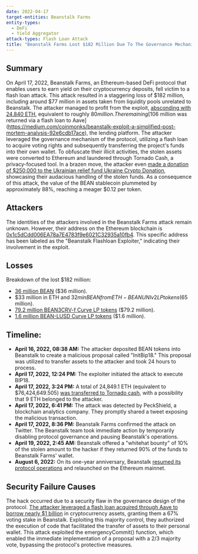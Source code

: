 ```yaml
---
date: 2022-04-17
target-entities: Beanstalk Farms
entity-types:
  - DeFi
  - Yield Aggregator
attack-types: Flash Loan Attack
title: "Beanstalk Farms Lost $182 Million Due To The Governance Mechanism"
---
```


## Summary

On April 17, 2022, Beanstalk Farms, an Ethereum-based DeFi protocol that enables users to earn yield on their cryptocurrency deposits, fell victim to a flash loan attack. This attack resulted in a staggering loss of $182 million, including around $77 million in assets taken from liquidity pools unrelated to Beanstalk. The attacker managed to profit from the exploit, [absconding with 24,840 ETH](https://medium.com/@nvy_0x/the-beanstalk-bean-exploit-b038f4d324ea), equivalent to roughly $80 million. The remaining [$106 million was returned via a flash loan to Aave](https://medium.com/coinmonks/beanstalk-exploit-a-simplified-post-mortem-analysis-92e6cdb17ace), the lending platform. The attacker leveraged the governance mechanism of the protocol, utilizing a flash loan to acquire voting rights and subsequently transferring the project's funds into their own wallet. To obfuscate their illicit activities, the stolen assets were converted to Ethereum and laundered through Tornado Cash, a privacy-focused tool. In a brazen move, the attacker even [made a donation of $250,000 to the Ukrainian relief fund Ukraine Crypto Donation](https://www.certik.com/resources/blog/6HaLMGIL5sI2fpfEZc0nzS-revisiting-beanstalk-farms-exploit), showcasing their audacious handling of the stolen funds. As a consequence of this attack, the value of the BEAN stablecoin plummeted by approximately 88%, reaching a meager $0.12 per token. 

## Attackers

The identities of the attackers involved in the Beanstalk Farms attack remain unknown. However, their address on the Ethereum blockchain is [0x1c5dCdd006EA78a7E4783f9e6021C32935a10fb4](https://etherscan.io/address/0x1c5dcdd006ea78a7e4783f9e6021c32935a10fb4). This specific address has been labeled as the "Beanstalk Flashloan Exploiter," indicating their involvement in the exploit.

## Losses

Breakdown of the lost $182 million:
* [36 million BEAN](https://twitter.com/peckshield/status/1515680335769456640) ($36 million).
* $33 million in ETH and $32m in BEAN from ETH-BEAN UNI v2 LP tokens ($65 million).
* [79.2 million BEAN3CRV-f Curve LP tokens](https://medium.com/coinmonks/beanstalk-exploit-a-simplified-post-mortem-analysis-92e6cdb17ace) ($79.2 million).
* [1.6 million BEAN-LUSD Curve LP tokens](https://medium.com/coinmonks/beanstalk-exploit-a-simplified-post-mortem-analysis-92e6cdb17ace) ($1.6 million).

## Timeline:

- **April 16, 2022, 08:38 AM:** The attacker deposited BEAN tokens into Beanstalk to create a malicious proposal called "InitBip18." This proposal was utilized to transfer assets to the attacker and took 24 hours to process.
- **April 17, 2022, 12:24 PM:** The exploiter initiated the attack to execute BIP18.
- **April 17, 2022, 3:24 PM:** A total of 24,849.1 ETH (equivalent to $76,424,649.505) [was transferred to Tornado cash](https://www.certik.com/resources/blog/6HaLMGIL5sI2fpfEZc0nzS-revisiting-beanstalk-farms-exploit), with a possibility that 9 ETH belonged to the attacker.
- **April 17, 2022, 6:41 PM:** The attack was detected by PeckShield, a blockchain analytics company. They promptly shared a tweet exposing the malicious transaction.
- **April 17, 2022, 8:36 PM:** Beanstalk Farms confirmed the attack on Twitter. The Beanstalk team took immediate action by temporarily disabling protocol governance and pausing Beanstalk's operations.
- **April 19, 2022, 2:45 AM:** Beanstalk offered a "whitehat bounty" of 10% of the stolen amount to the hacker if they returned 90% of the funds to Beanstalk Farms' wallet.
- **August 6, 2022:** On its one-year anniversary, Beanstalk [resumed its protocol operations](https://bean.money/blog/beanstalk-one-year-anniversary) and relaunched on the Ethereum mainnet.

## Security Failure Causes

The hack occurred due to a security flaw in the governance design of the protocol. [The attacker leveraged a flash loan acquired through Aave to borrow nearly $1 billion](https://etherscan.io/tx/0xcd314668aaa9bbfebaf1a0bd2b6553d01dd58899c508d4729fa7311dc5d33ad7) in cryptocurrency assets, granting them a 67% voting stake in Beanstalk. Exploiting this majority control, they authorized the execution of code that facilitated the transfer of assets to their personal wallet. This attack exploited the emergencyCommit() function, which enabled the immediate implementation of a proposal with a 2/3 majority vote, bypassing the protocol's protective measures.